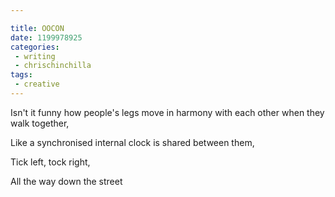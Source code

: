 ```yaml
---

title: OOCON
date: 1199978925
categories:
 - writing
 - chrischinchilla
tags:
 - creative
---
```


Isn't it funny how people's legs move in harmony with each other when they walk together,

Like a synchronised internal clock is shared between them,

Tick left, tock right,

All the way down the street
